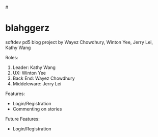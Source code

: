 #<h1> blahggerz </h1>
softdev pd5 blog project
by Wayez Chowdhury, Winton Yee, Jerry Lei, Kathy Wang

Roles:<ol>
<li>Leader: Kathy Wang</li>
<li>UX: Winton Yee</li>
<li>Back End: Wayez Chowdhury</li>
<li>Middeleware: Jerry Lei</li>
</ol>

Features:<ul>
<li>Login/Registration</li>
<li>Commenting on stories</li>
</ul>

Future Features:<ul>
<li>Login/Registration</li>
</ul>
